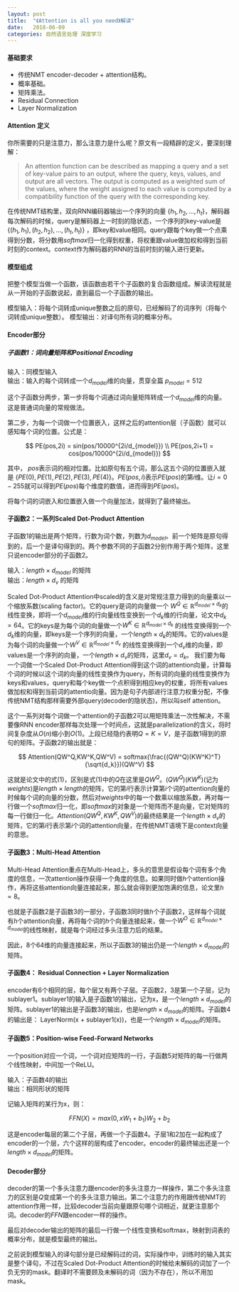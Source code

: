 ```yaml
---
layout: post
title:  "《Attention is all you need》解读"
date:   2018-06-09
categories: 自然语言处理 深度学习
---
```


#### 基础要求

- 传统NMT encoder-decoder + attention结构。
- 概率基础。
- 矩阵乘法。
- Residual Connection
- Layer Normalization



#### Attention 定义
你所需要的只是注意力，那么注意力是什么呢？原文有一段精辟的定义，要深刻理解：
>An attention function can be described as mapping a query and a set of key-value pairs to an output, where the query, keys, values, and output are all vectors. The output is computed as a weighted sum of the values, where the weight assigned to each value is computed by a compatibility function of the query with the corresponding key.

在传统NMT结构里，双向RNN编码器输出一个序列的向量 $\{h_1,h_2,...,h_t\}$，解码器每次解码的时候，query是解码器上一时刻的隐状态，一个序列的key-value是 $\{(h_1,h_1),(h_2,h_2),...,(h_t,h_t)\}$ ，即key和value相同。query跟每个key做一个点乘得到分数，将分数用$softmax$归一化得到权重，将权重跟value做加权和得到当前时刻的context。context作为解码器的RNN的当前时刻的输入进行更新。

#### 模型组成
把整个模型当做一个函数，该函数由若干个子函数的复合函数组成。解读流程就是从一开始的子函数说起，直到最后一个子函数的输出。


模型输入：将每个词转成unique整数之后的原句，已经解码了的词序列（将每个词转成unique整数）。
模型输出：对译句所有词的概率分布。

#### Encoder部分
##### 子函数1：词向量矩阵和Positional Encoding
输入：同模型输入 
<br>
输出：输入的每个词转成一个$d_{model}$维的向量，贯穿全篇 $p_{model} = 512$

这个子函数分两步，第一步将每个词通过词向量矩阵转成一个$d_{model}$维的向量。这是普通词向量的常规做法。

第二步，为每一个词做一个位置嵌入，这样之后的attention层（子函数）就可以感知每个词的位置。公式是：

$$
PE(pos,2i) = sin(pos/10000^{2i/d_{model}}) \\
PE(pos,2i+1) = cos(pos/10000^{2i/d_{model}})
$$

其中， $pos$表示词的相对位置。比如原句有五个词，那么这五个词的位置嵌入就是 $\{PE(0),PE(1),PE(2),PE(3),PE(4)\}$。$PE(pos,i)$表示$PE(pos)$的第$i$维。让$i=0-255$就可以得到$PE(pos)$每个维度的数值，进而得到$PE(pos)$。

将每个词的词嵌入和位置嵌入做一个向量加法，就得到了最终输出。

#### 子函数2：一系列Scaled Dot-Product Attention
子函数1的输出是两个矩阵，行数为词个数，列数为$d_{model}$。前一个矩阵是原句得到的，后一个是译句得到的。两个参数不同的子函数2分别作用于两个矩阵，这里只说encoder部分的子函数2。

输入：$length \times d_{model}$ 的矩阵
<br>
输出：$length \times d_{v}$ 的矩阵

Scaled Dot-Product Attention中scaled的含义是对常规注意力得到的向量乘以一个缩放系数(scaling factor)。它的query是词的向量做一个 $W^Q \in \mathbb{R}^{d_{model} \times d_k}$的线性变换，即将一个$d_{model}$维的行向量线性变换到一个$d_k$维的行向量，论文中$d_k = 64$。它的keys是为每个词的向量做一个$W^K \in \mathbb{R}^{d_{model} \times d_k}$ 的线性变换得到一个$d_k$维的向量，即keys是一个序列的向量，一个$length \times d_k$的矩阵。它的values是为每个词的向量做一个$W^V \in \mathbb{R}^{d_{model} \times d_v}$ 的线性变换得到一个$d_v$维的向量，即values是一个序列的向量，一个$length \times d_v$的矩阵，这里$d_v = d_k$。
我们要为每一个词做一个Scaled Dot-Product Attention得到这个词的attention向量，计算每个词的时候以这个词的向量的线性变换作为query，所有词的向量的线性变换作为keys和values，query和每个key做一个点积得到相应key的权重，将所有values做加权和得到当前词的attentio向量。因为是句子内部进行注意力权重分配，不像传统NMT结构那样需要外部query(decoder的隐状态)，所以叫self attention。

这个一系列对每个词做一个attention的子函数2可以用矩阵乘法一次性解决，不需要像RNN encoder那样每次处理一个时间点，这就是parallelization的含义，将时间复杂度从$O(n)$缩小到$O(1)$。上段已经隐约表明$Q = K = V$，是子函数1得到的原句的矩阵。子函数2的输出就是：

$$
Attention(QW^Q,KW^K,QW^V) = softmax(\frac{(QW^Q)(KW^K)^T}{\sqrt{d_k}})(QW^V)
$$

这就是论文中的式$(1)$，区别是式$(1)$中的$Q$在这里是$QW^Q$。$(QW^Q)(KW^K)$(记为$weights$)是$length \times length$的矩阵，它的第$i$行表示计算第$i$个词的attention向量的时候每个词的向量的分数，然后对$weights$中的每一个数乘以缩放系数，再对每一行做一个$softmax$归一化，即$softmax$的对象是一个矩阵而不是向量，它对矩阵的每一行做归一化。$Attention(QW^Q,KW^K,QW^V)$的最终结果是一个$length \times d_v$的矩阵，它的第$i$行表示第$i$个词的attention向量，在传统NMT语境下是context向量的意思。





#### 子函数3：Multi-Head Attention
Multi-Head Attention重点在Multi-Head上，多头的意思是假设每个词有多个角度的信息，一次attention操作获得一个角度的信息。如果同时做$h$个attention操作，再将这些attention向量连接起来，那么就会得到更加饱满的信息，论文里$h=8$。

也就是子函数2是子函数3的一部分，子函数3同时做$h$个子函数2，这样每个词就有$h$个attention向量，再将每个词的$h$个向量连接起来，做一个$W^O \in \mathbb{R}^{d_{model} \times d_{model}}$的线性映射，就是每个词经过多头注意力后的结果。

因此，$8$个$64$维的向量连接起来，所以子函数3的输出仍是一个$length \times d_{model}$的矩阵。


#### 子函数4： Residual Connection + Layer Normalization
encoder有6个相同的层，每个层又有两个子层。子函数2，3是第一个子层，记为sublayer1。sublayer1的输入是子函数1的输出，记为x，是一个$length \times d_{model}$的矩阵。sublayer1的输出是子函数3的输出，也是$length \times d_{model}$的矩阵。子函数4的输出是：
LayerNorm(x + sublayer1(x))，也是一个$length \times d_{model}$的矩阵。

#### 子函数5：Position-wise Feed-Forward Networks
一个position对应一个词，一个词对应矩阵的一行，子函数5对矩阵的每一行做两个线性映射，中间加一个ReLU。

输入：子函数4的输出
<br>
输出：相同形状的矩阵

记输入矩阵的某行为x，则：

$$
FFN(X)= max(0,xW_1 + b_1)W_2 + b_2
$$

这是encoder每层的第二个子层，再做一个子函数4。子层1和2加在一起构成了encoder的一个层，六个这样的层构成了encoder。encoder的最终输出还是一个$length \times d_{model}$的矩阵。

#### Decoder部分
decoder的第一个多头注意力跟encoder的多头注意力一样操作，第二个多头注意力的区别是$Q$变成第一个的多头注意力输出。第二个注意力的作用跟传统NMT的attention作用一样，比较decoder当前向量跟原句哪个词相近，就更注意那个词。decoder的$FFN$跟encoder一样的操作。

最后对decoder输出的矩阵的最后一行做一个线性变换和softmax，映射到词表的概率分布，就是模型最终的输出。

之前说到模型输入的译句部分是已经解码过的词，实际操作中，训练时的输入其实是整个译句，不过在Scaled Dot-Product Attention的时候给未解码的词加了一个负无穷的mask。翻译时不需要顾及未解码的词（因为不存在），所以不用加mask。




